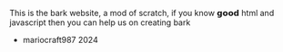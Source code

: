 This is the bark website, a mod of scratch, if you know 𝗴𝗼𝗼𝗱 html and javascript then you can help us on creating bark

- mariocraft987 2024
